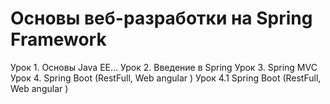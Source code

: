 # Основы веб-разработки на Spring Framework

Урок 1.  Основы Java EE...
Урок 2.  Введение в Spring
Урок 3.  Spring MVC
Урок 4.  Spring Boot (RestFull, Web angular )
Урок 4.1 Spring Boot (RestFull, Web angular )




